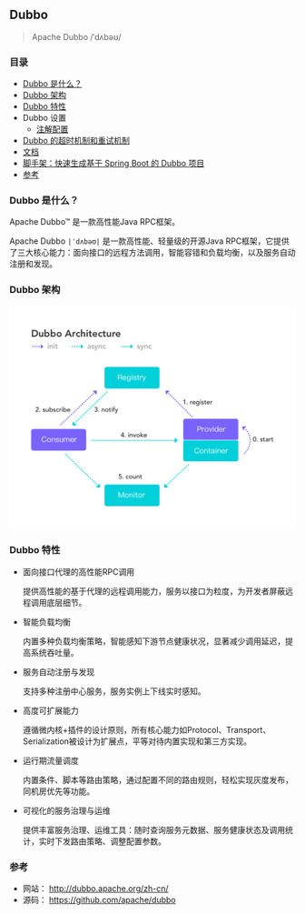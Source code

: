 ## Dubbo

> Apache Dubbo /ˈdʌbəʊ/

### 目录
* [Dubbo 是什么？](#Dubbo-是什么？)
* [Dubbo 架构](#Dubbo-架构)
* [Dubbo 特性](#Dubbo-特性)
* Dubbo 设置
    * [注解配置](Dubbo-configuration-annotation.md)
* [Dubbo 的超时机制和重试机制](Dubbo-timeout-retries.md)
* [文档](http://dubbo.apache.org/zh-cn/docs/user/quick-start.html)
* [脚手架：快速生成基于 Spring Boot 的 Dubbo 项目](http://start.dubbo.io/)
* [参考](#参考)

### Dubbo 是什么？
Apache Dubbo™ 是一款高性能Java RPC框架。

Apache Dubbo `|ˈdʌbəʊ|` 是一款高性能、轻量级的开源Java RPC框架，它提供了三大核心能力：面向接口的远程方法调用，智能容错和负载均衡，以及服务自动注册和发现。

### Dubbo 架构
![dubbo](../images/dubbo-architecture.png)

### Dubbo 特性
* 面向接口代理的高性能RPC调用

    提供高性能的基于代理的远程调用能力，服务以接口为粒度，为开发者屏蔽远程调用底层细节。

* 智能负载均衡

    内置多种负载均衡策略，智能感知下游节点健康状况，显著减少调用延迟，提高系统吞吐量。

* 服务自动注册与发现

    支持多种注册中心服务，服务实例上下线实时感知。

* 高度可扩展能力

    遵循微内核+插件的设计原则，所有核心能力如Protocol、Transport、Serialization被设计为扩展点，平等对待内置实现和第三方实现。

* 运行期流量调度

    内置条件、脚本等路由策略，通过配置不同的路由规则，轻松实现灰度发布，同机房优先等功能。

* 可视化的服务治理与运维

    提供丰富服务治理、运维工具：随时查询服务元数据、服务健康状态及调用统计，实时下发路由策略、调整配置参数。
 
### 参考
* 网站： http://dubbo.apache.org/zh-cn/
* 源码： https://github.com/apache/dubbo
